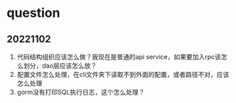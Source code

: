 # question

## 20221102

1. 代码结构组织应该怎么做？我现在是普通的api service，如果要加入rpc该怎么划分，dao层应该怎么放？
2. 配置文件怎么处理，在cli文件夹下读取不到外面的配置，或者路径不对，应该怎么处理
3. gorm没有打印SQL执行日志，这个怎么处理？
